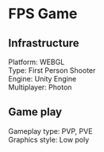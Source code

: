 <h1>FPS Game</h1>

<h2>Infrastructure</h2>
Platform: WEBGL<br>
Type: First Person Shooter<br>
Engine: Unity Engine<br>
Multiplayer: Photon


<h2>Game play</h2>
Gameplay type: PVP, PVE<br>
Graphics style: Low poly
